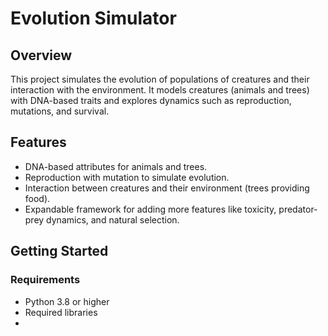 # Evolution Simulator

## Overview
This project simulates the evolution of populations of creatures and their interaction with the environment. It models creatures (animals and trees) with DNA-based traits and explores dynamics such as reproduction, mutations, and survival.

## Features
- DNA-based attributes for animals and trees.
- Reproduction with mutation to simulate evolution.
- Interaction between creatures and their environment (trees providing food).
- Expandable framework for adding more features like toxicity, predator-prey dynamics, and natural selection.

## Getting Started
### Requirements
- Python 3.8 or higher
- Required libraries
- 
